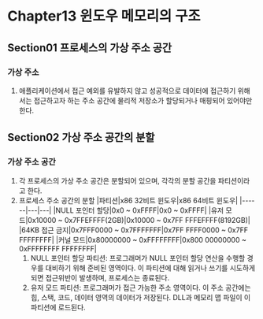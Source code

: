 # Chapter13 윈도우 메모리의 구조
## Section01 프로세스의 가상 주소 공간
### 가상 주소
1. 애플리케이션에서 접근 예외를 유발하지 않고 성공적으로 데이터에 접근하기 위해서는 접근하고자 하는 주소 공간에 물리적 저장소가 할당되거나 매핑되어 있어야만 한다.

## Section02 가상 주소 공간의 분할
### 가상 주소 공간
1. 각 프로세스의 가상 주소 공간은 분할되어 있으며, 각각의 분할 공간을 파티션이라고 한다.
2. 프로세스 주소 공간의 분할
    |파티션|x86 32비트 윈도우|x86 64비트 윈도우|
    |------|---|---|
    |NULL 포인터 할당|0x0 ~ 0xFFFF|0x0 ~ 0xFFFF|
    |유저 모드|0x10000 ~ 0x7FFEFFFF(2GB)|0x10000 ~ 0x7FF FFFEFFFF(8192GB)|
    |64KB 접근 금지|0x7FFF0000 ~ 0x7FFFFFFF|0x7FF FFFF0000 ~ 0x7FF FFFFFFFF|
    |커널 모드|0x80000000 ~ 0xFFFFFFFF|0x800 00000000 ~ 0xFFFFFFFF FFFFFFFF|
    1) NULL 포인터 할당 파티션: 프로그래머가 NULL 포인터 할당 연산을 수행할 경우를 대비하기 위해 준비된 영역이다. 이 파티션에 대해 읽거나 쓰기를 시도하게 되면 접근위반이 발생하며, 프로세스는 종료된다.
    2) 유저 모드 파티션: 프로그래머가 접근 가능한 주소 영역이다. 이 주소 공간에는 힙, 스택, 코드, 데이터 영역의 데이터가 저장된다. DLL과 메모리 맵 파일이 이 파티션에 로드된다. 
